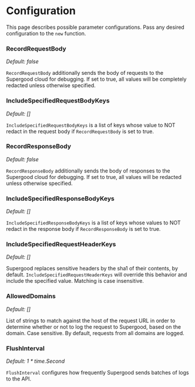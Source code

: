 # Configuration

This page describes possible parameter configurations. Pass any desired configuration to the `new` function.

### RecordRequestBody

_Default: false_

`RecordRequestBody` additionally sends the body of requests to the Supergood cloud for debugging. If set to true, all values will be completely redacted unless otherwise specified.

### IncludeSpecifiedRequestBodyKeys

_Default: \[]_

`IncludeSpecifiedRequestBodyKeys` is a list of keys whose value to NOT redact in the request body if `RecordRequestBody` is set to true.

### RecordResponseBody

_Default: false_

`RecordResponseBody` additionally sends the body of responses to the Supergood cloud for debugging. If set to true, all values will be redacted unless otherwise specified.

### **IncludeSpecifiedResponseBodyKeys**

_Default: \[]_

`IncludeSpecifiedResponseBodyKeys` is a list of keys whose values to NOT redact in the response body if `RecordResponseBody` is set to true.

### **IncludeSpecifiedRequestHeaderKeys**

_Default: \[]_

Supergood replaces sensitive headers by the sha1 of their contents, by default. `IncludeSpecifiedRequestHeaderKeys` will override this behavior and include the specified value. Matching is case insensitive.

### **AllowedDomains**

_Default: \[]_

List of strings to match against the host of the request URL in order to determine whether or not to log the request to Supergood, based on the domain. Case sensitive. By default, requests from all domains are logged.

### **FlushInterval**

_Default: 1 \* time.Second_

`FlushInterval` configures how frequently Supergood sends batches of logs to the API.
